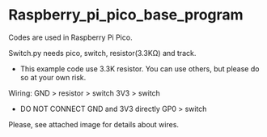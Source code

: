 # Raspberry_pi_pico_base_program
Codes are used in Raspberry Pi Pico. 

Switch.py needs pico, switch, resistor(3.3KΩ) and track.
* This example code use 3.3K resistor. You can use others, but please do so at your own risk.

Wiring:
GND > resistor > switch
3V3 > switch
* DO NOT CONNECT GND and 3V3 directly
GP0 > switch
  
Please, see attached image for details about wires.
